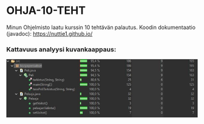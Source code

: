 # OHJA-10-TEHT

Minun Ohjelmisto laatu kurssin 10 tehtävän palautus.
Koodin dokumentaatio (javadoc): https://nuttie1.github.io/
### Kattavuus analyysi kuvankaappaus: 
![Coverage report](https://github.com/nuttie1/OHJA-10-TEHT/blob/main/media/coverage.JPG)
